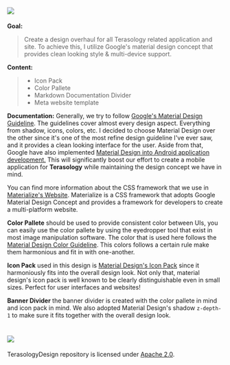![](http://puu.sh/taPF1/cd2c2f8bde.png)
==



**Goal:**

> Create a design overhaul for all Terasology related application and
> site. To achieve this, I utilize Google's material design concept that
> provides clean looking style & multi-device support.

**Content:**

> - Icon Pack 
> - Color Pallete 
> - Markdown Documentation Divider 
> - Meta website template

**Documentation:**
Generally, we try to follow [Google's Material Design Guideline](https://material.io/). The guidelines cover almost every design aspect. Everything from shadow, icons, colors, etc. I decided to choose Material Design over the other since it's one of the most refine design guideline I've ever saw, and it provides a clean looking interface for the user. Aside from that, Google have also implemented [Material Design into Android application development.](https://developer.android.com/training/material/theme.html) This will significantly boost our effort to create a mobile application for **Terasology** while maintaining the design concept we have in mind.

You can find more information about the CSS framework that we use in [Materialize's Website](http://materializecss.com). Materialize is a CSS framework that adopts Google Material Design Concept and provides a framework for developers to create a multi-platform website.

**Color Pallete** should be used to provide consistent color between UIs, you can easily use the color pallete by using the eyedropper tool that exist in most image manipulation software. The color that is used here follows the [Material Design Color Guideline](https://material.io/guidelines/style/color.html#color-color-palette). This colors follows a certain rule make them harmonious and fit in with one-another.

**Icon Pack** used in this design is [Material Design's Icon Pack](https://material.io/icons/) since it harmoniously fits into the overall design look. Not only that, material design's icon pack is well known to be clearly distinguishable even in small sizes. Perfect for user interfaces and websites!

**Banner Divider** the banner divider is created with the color pallete in mind and icon pack in mind. We also adopted Material Design's shadow `z-depth-1` to make sure it fits together with the overall design look. 


![](http://puu.sh/taPQQ/4746a83d63.png)
==

TerasologyDesign repository is licensed under [Apache 2.0](https://www.apache.org/licenses/LICENSE-2.0).
